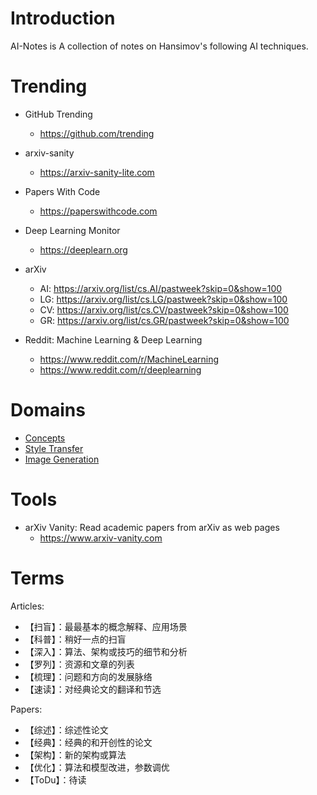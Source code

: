 # Introduction
AI-Notes is A collection of notes on Hansimov's following AI techniques.

# Trending
* GitHub Trending
  * https://github.com/trending
* arxiv-sanity
  * https://arxiv-sanity-lite.com
* Papers With Code
  * https://paperswithcode.com

* Deep Learning Monitor
  * https://deeplearn.org
* arXiv
  * AI: https://arxiv.org/list/cs.AI/pastweek?skip=0&show=100
  * LG: https://arxiv.org/list/cs.LG/pastweek?skip=0&show=100
  * CV: https://arxiv.org/list/cs.CV/pastweek?skip=0&show=100
  * GR: https://arxiv.org/list/cs.GR/pastweek?skip=0&show=100
* Reddit: Machine Learning & Deep Learning
  * https://www.reddit.com/r/MachineLearning
  * https://www.reddit.com/r/deeplearning


# Domains
* [Concepts](./concepts.md)
* [Style Transfer](./style-transfer.md)
* [Image Generation](./image-generation.md)

# Tools
* arXiv Vanity: Read academic papers from arXiv as web pages
  * https://www.arxiv-vanity.com

# Terms
Articles:
* 【扫盲】：最最基本的概念解释、应用场景
* 【科普】：稍好一点的扫盲
* 【深入】：算法、架构或技巧的细节和分析
* 【罗列】：资源和文章的列表
* 【梳理】：问题和方向的发展脉络
* 【速读】：对经典论文的翻译和节选

Papers:
* 【综述】：综述性论文
* 【经典】：经典的和开创性的论文
* 【架构】：新的架构或算法
* 【优化】：算法和模型改进，参数调优
* 【ToDu】：待读
